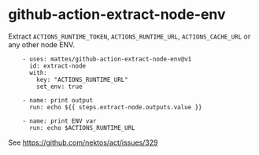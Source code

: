 # github-action-extract-node-env

Extract `ACTIONS_RUNTIME_TOKEN`, `ACTIONS_RUNTIME_URL`, `ACTIONS_CACHE_URL` or 
any other node ENV.

```
    - uses: mattes/github-action-extract-node-env@v1
      id: extract-node
      with:
        key: "ACTIONS_RUNTIME_URL"
        set_env: true

    - name: print output
      run: echo ${{ steps.extract-node.outputs.value }}

    - name: print ENV var
      run: echo $ACTIONS_RUNTIME_URL

```

See https://github.com/nektos/act/issues/329
